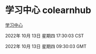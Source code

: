 # 学习中心 colearnhub
[学习中心](http://27.19.33.125:56308/colearnhub/)

2022年 10月 13日 星期四 17:30:03 CST

2022年 10月 13日 星期四 09:30:03 GMT

